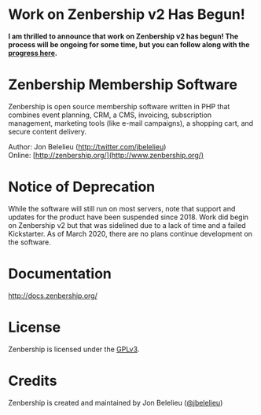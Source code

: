 Work on Zenbership v2 Has Begun!
================================

**I am thrilled to announce that work on Zenbership v2 has begun! The process will be ongoing for some time, but you can follow along with the [progress here](http://zenbership.org/zen2.html).**

Zenbership Membership Software
==============================

Zenbership is open source membership software written in PHP that combines event planning, CRM, a CMS, invoicing,
subscription management, marketing tools (like e-mail campaigns), a shopping cart, and secure content delivery.

Author: Jon Belelieu (http://twitter.com/jbelelieu)  
Online: [http://zenbership.org/](http://www.zenbership.org/)

Notice of Deprecation
=====================

While the software will still run on most servers, note that support and updates for the product have been suspended since 2018. Work did begin on Zenbership v2 but that was sidelined due to a lack of time and a failed Kickstarter. As of March 2020, there are no plans continue development on the software.

Documentation
=============

http://docs.zenbership.org/

License
=======

Zenbership is licensed under the [GPLv3](http://www.zenbership.com/Legal/License).

Credits
=======

Zenbership is created and maintained by Jon Belelieu ([@jbelelieu](http://twitter.com/jbelelieu))
